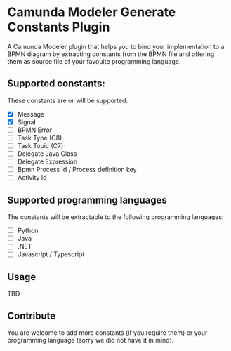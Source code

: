 # Camunda Modeler Generate Constants Plugin

A Camunda Modeler plugin that helps you to bind your implementation to a BPMN diagram by extracting constants from the BPMN file and offering them as source file of your favouite programming language.

## Supported constants:

These constants are or will be supported:

- [x] Message
- [x] Signal
- [ ] BPMN Error
- [ ] Task Type (C8)
- [ ] Task Topic (C7)
- [ ] Delegate Java Class
- [ ] Delegate Expression
- [ ] Bpmn Process Id / Process definition key
- [ ] Activity Id

## Supported programming languages

The constants will be extractable to the following programming languages:

- [ ] Python
- [ ] Java
- [ ] .NET
- [ ] Javascript / Typescript

## Usage

TBD

## Contribute

You are welcome to add more constants (if you require them) or your programming language (sorry we did not have it in mind).
